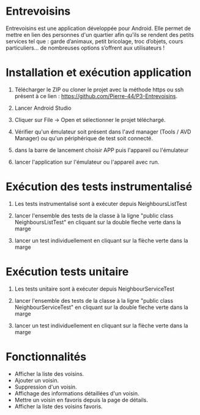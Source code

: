 # Entrevoisins 

Entrevoisins est une application développée pour Android.
Elle permet de mettre en lien des personnes d'un quartier afin qu'ils se rendent des petits services tel que : 
garde d’animaux, petit bricolage, troc d’objets, cours particuliers...
de nombreuses options s’offrent aux utilisateurs !

# Installation et exécution application 

1. Télécharger le ZIP ou cloner le projet avec la méthode https ou ssh présent à ce lien : https://github.com/Pierre-44/P3-Entrevoisins.

2. Lancer Android Studio

3. Cliquer sur File -> Open et sélectionner le projet téléchargé.

4. Vérifier qu'un émulateur soit présent dans l'avd manager (Tools / AVD Manager) ou qu'un périphérique de test soit connecté.

5. dans la barre de lancement choisir APP puis l'appareil ou l'émulateur 

6. lancer l'application sur l'émulateur ou l'appareil avec run.

# Exécution des tests instrumentalisé

1. Les tests instrumentalisé sont à exécuter depuis NeighboursListTest

2. lancer l'ensemble des tests de la classe à la ligne "public class NeighboursListTest" en cliquant sur la double fleche verte dans la marge

3. lancer un test individuellement en cliquant sur la flèche verte dans la marge

# Exécution tests unitaire

1. Les tests unitaire sont à exécuter depuis NeighbourServiceTest

2. lancer l'ensemble des tests de la classe à la ligne "public class NeighbourServiceTest" en cliquant sur la double fleche verte dans la marge

3. lancer un test individuellement en cliquant sur la flèche verte dans la marge

# Fonctionnalités

* Afficher la liste des voisins.
* Ajouter un voisin.
* Suppression d'un voisin.
* Affichage des informations détaillées d'un voisin.
* Mettre un voisin en favoris depuis la page de détails.
* Afficher la liste des voisins favoris.

